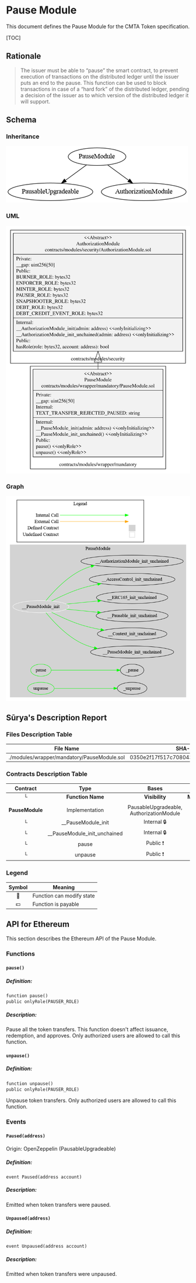 # Pause Module

This document defines the Pause Module for the CMTA Token specification.

[TOC]

## Rationale

> The issuer must be able to “pause” the smart contract, to prevent execution of transactions on the distributed ledger until the issuer puts an end to the pause. This function can be used to block transactions in case of a “hard fork” of the distributed ledger, pending a decision of the issuer as to which version of the distributed ledger it will support.

## Schema

### Inheritance

![surya_inheritance_PauseModule.sol](../../schema/surya_inheritance/surya_inheritance_PauseModule.sol.png)

### UML

![PauseModule](../../schema/sol2uml/mandatory/PauseModule.svg)

### Graph

![surya_graph_PauseModule.sol](../../schema/surya_graph/surya_graph_PauseModule.sol.png)

## Sūrya's Description Report

### Files Description Table


| File Name                                   | SHA-1 Hash                               |
| ------------------------------------------- | ---------------------------------------- |
| ./modules/wrapper/mandatory/PauseModule.sol | 0350e2f17f517c70804304a8cf24d3337f951f59 |


### Contracts Description Table


|    Contract     |             Type             |                  Bases                   |                |                  |
| :-------------: | :--------------------------: | :--------------------------------------: | :------------: | :--------------: |
|        └        |      **Function Name**       |              **Visibility**              | **Mutability** |  **Modifiers**   |
|                 |                              |                                          |                |                  |
| **PauseModule** |        Implementation        | PausableUpgradeable, AuthorizationModule |                |                  |
|        └        |      __PauseModule_init      |                Internal 🔒                |       🛑        | onlyInitializing |
|        └        | __PauseModule_init_unchained |                Internal 🔒                |       🛑        | onlyInitializing |
|        └        |            pause             |                 Public ❗️                 |       🛑        |     onlyRole     |
|        └        |           unpause            |                 Public ❗️                 |       🛑        |     onlyRole     |


### Legend

| Symbol | Meaning                   |
| :----: | ------------------------- |
|   🛑    | Function can modify state |
|   💵    | Function is payable       |

## API for Ethereum

This section describes the Ethereum API of the Pause Module.

### Functions

#### `pause()`

##### Definition:

```solidity
function pause() 
public onlyRole(PAUSER_ROLE)
```

##### Description:

Pause all the token transfers.
This function doesn't affect issuance, redemption, and approves.
Only authorized users are allowed to call this function.

#### `unpause()`

##### Definition:

```solidity
function unpause() 
public onlyRole(PAUSER_ROLE)
```

Unpause token transfers.
Only authorized users are allowed to call this function.

### Events

#### `Paused(address)`

Origin: OpenZeppelin (PausableUpgradeable)

##### Definition:

```solidity
event Paused(address account)
```

##### Description:

Emitted when token transfers were paused.

#### `Unpaused(address)`

##### Definition:

```solidity
event Unpaused(address account)
```

##### Description:

Emitted when token transfers were unpaused.
